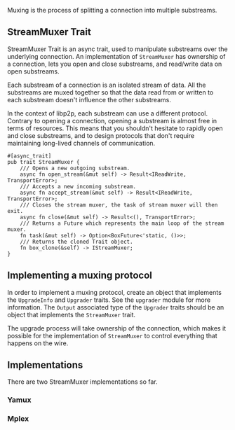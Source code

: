 
Muxing is the process of splitting a connection into multiple substreams.


## StreamMuxer Trait

StreamMuxer Trait is an async trait, used to manipulate substreams over the underlying connection. An implementation of `StreamMuxer` has ownership of a connection, lets you open and close substreams, and read/write data on open substreams.

Each substream of a connection is an isolated stream of data. All the substreams are muxed together so that the data read from or written to each substream doesn't influence the other substreams.

In the context of libp2p, each substream can use a different protocol. Contrary to opening a connection, opening a substream is almost free in terms of resources. This means that you
 shouldn't hesitate to rapidly open and close substreams, and to design protocols that don't require maintaining long-lived channels of communication.
 
```no_run
#[async_trait]
pub trait StreamMuxer {
    /// Opens a new outgoing substream.
    async fn open_stream(&mut self) -> Result<IReadWrite, TransportError>;
    /// Accepts a new incoming substream.
    async fn accept_stream(&mut self) -> Result<IReadWrite, TransportError>;
    /// Closes the stream muxer, the task of stream muxer will then exit.
    async fn close(&mut self) -> Result<(), TransportError>;
    /// Returns a Future which represents the main loop of the stream muxer.
    fn task(&mut self) -> Option<BoxFuture<'static, ()>>;
    /// Returns the cloned Trait object.
    fn box_clone(&self) -> IStreamMuxer;
}

```
## Implementing a muxing protocol

In order to implement a muxing protocol, create an object that implements the `UpgradeInfo` and `Upgrader` traits. See the `upgrader` module for more information. The `Output` associated type of the `Upgrader` traits should be an object that implements the `StreamMuxer` trait.

The upgrade process will take ownership of the connection, which makes it possible for the implementation of `StreamMuxer` to control everything that happens on the wire.

## Implementations

There are two StreamMuxer implementations so far.

### Yamux


### Mplex
